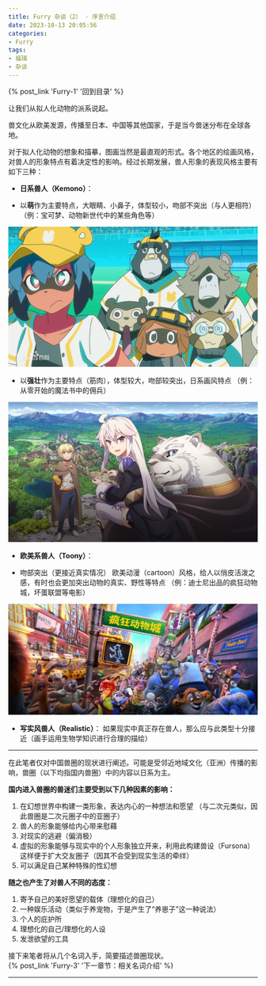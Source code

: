 ```yaml
---
title: Furry 杂谈（2） - 序言介绍
date: 2023-10-13 20:05:56
categories:
- Furry
tags:
- 福瑞
- 杂谈
---
```


{% post_link 'Furry-1' '回到目录' %}
<br/>

让我们从拟人化动物的派系说起。

兽文化从欧美发源，传播至日本、中国等其他国家，于是当今兽迷分布在全球各地。

对于拟人化动物的想象和描摹，图画当然是最直观的形式。各个地区的绘画风格，对兽人的形象特点有着决定性的影响。经过长期发展，兽人形象的表现风格主要有如下三种：

-   **日系兽人（Kemono）**：

<!---->

-   以**萌**作为主要特点，大眼睛、小鼻子，体型较小，吻部不突出（与人更相符）
    （例：宝可梦、动物新世代中的某些角色等）

![BNA 中影森满和棒球队成员](Furry-2/image_EfHjn8RI1r.png "BNA 中影森满和棒球队成员")

-   以**强壮**作为主要特点（筋肉），体型较大，吻部较突出，日系画风特点
    （例：从零开始的魔法书中的佣兵）

![右一为佣兵](Furry-2/image_zpLD4cgNJ4.png "右一为佣兵")

-   **欧美系兽人（Toony）**：

<!---->

-   吻部突出（更接近真实情况）
    欧美动漫（cartoon）风格，给人以俏皮活泼之感，有时也会更加突出动物的真实、野性等特点
    （例：迪士尼出品的疯狂动物城，坏蛋联盟等电影）

![Zootopia 宣传海报](Furry-2/image_EBMRVQoMaj.png "Zootopia 宣传海报")

-   **写实风兽人（Realistic）**：
    如果现实中真正存在兽人，那么应与此类型十分接近（画手运用生物学知识进行合理的描绘）

***

在此笔者仅对中国兽圈的现状进行阐述。可能是受邻近地域文化（亚洲）传播的影响，兽圈（以下均指国内兽圈）中的内容以日系为主。

**国内进入兽圈的兽迷们主要受到以下几种因素的影响：**

1.  在幻想世界中构建一类形象，表达内心的一种想法和愿望
    （与二次元类似，因此兽圈是二次元圈子中的亚圈子）
2.  兽人的形象能够给内心带来慰藉
3.  对现实的逃避（偏消极）
4.  虚拟的形象能够与现实中的个人形象独立开来，利用此构建兽设（Fursona）
    这样便于扩大交友圈子（因其不会受到现实生活的牵绊）
5.  可以满足自己某种特殊的性幻想

**随之也产生了对兽人不同的态度：**

1.  寄予自己的美好愿望的载体（理想化的自己）
2.  一种娱乐活动（类似于养宠物，于是产生了“养崽子”这一种说法）
3.  个人的庇护所
4.  理想化的自己/理想化的人设
5.  发泄欲望的工具

接下来笔者将从几个名词入手，简要描述兽圈现状。
<br/>
{% post_link 'Furry-3' '下一章节：相关名词介绍' %}
***
